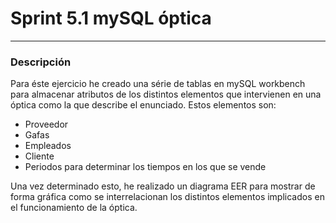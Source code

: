 # Sprint 5.1 mySQL óptica
---
### Descripción

Para éste ejercicio he creado una série de tablas en mySQL workbench para almacenar atributos de los distintos elementos que intervienen en una óptica como la que describe el enunciado. Estos elementos son: 

- Proveedor
- Gafas
- Empleados
- Cliente
- Periodos para determinar los tiempos en los que se vende

Una vez determinado esto, he realizado un diagrama EER para mostrar de forma gráfica como se interrelacionan los distintos elementos implicados en el funcionamiento de la óptica.